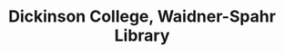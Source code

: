 ---
layout: repo
title: "Dickinson College, Waidner-Spahr Library"
id: 13305
permalink: repos/13305/
---